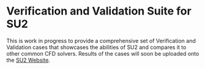 # Verification and Validation Suite for SU2

This is work in progress to provide a comprehensive set of Verification and Validation cases that showcases the abilities of SU2 and compares it to other common CFD solvers. Results of the cases will soon be uploaded onto the [SU2 Website](https://su2code.github.io/). 
